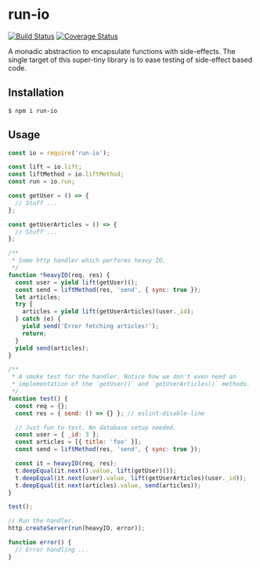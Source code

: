 # run-io

[![Build Status](https://travis-ci.org/domachine/run-io.svg?branch=master)](https://travis-ci.org/domachine/run-io)
[![Coverage Status](https://coveralls.io/repos/github/domachine/run-io/badge.svg?branch=master)](https://coveralls.io/github/domachine/run-io?branch=master)

A monadic abstraction to encapsulate functions with side-effects.  The single target of this
super-tiny library is to ease testing of side-effect based code.

## Installation

    $ npm i run-io

## Usage

```js
const io = require('run-io');

const lift = io.lift;
const liftMethod = io.liftMethod;
const run = io.run;

const getUser = () => {
  // Stuff ...
};

const getUserArticles = () => {
  // Stuff ...
};

/**
 * Some http handler which performs heavy IO.
 */
function *heavyIO(req, res) {
  const user = yield lift(getUser)();
  const send = liftMethod(res, 'send', { sync: true });
  let articles;
  try {
    articles = yield lift(getUserArticles)(user._id);
  } catch (e) {
    yield send('Error fetching articles!');
    return;
  }
  yield send(articles);
}

/**
 * A smoke test for the handler. Notice how we don't even need an
 * implementation of the `getUser()` and `getUserArticles()` methods.
 */
function test() {
  const req = {};
  const res = { send: () => {} }; // eslint-disable-line

  // Just fun to test. No database setup needed.
  const user = { _id: 3 };
  const articles = [{ title: 'foo' }];
  const send = liftMethod(res, 'send', { sync: true });

  const it = heavyIO(req, res);
  t.deepEqual(it.next().value, lift(getUser)());
  t.deepEqual(it.next(user).value, lift(getUserArticles)(user._id));
  t.deepEqual(it.next(articles).value, send(articles));
}

test();

// Run the handler.
http.createServer(run(heavyIO, error));

function error() {
  // Error handling ...
}
```

